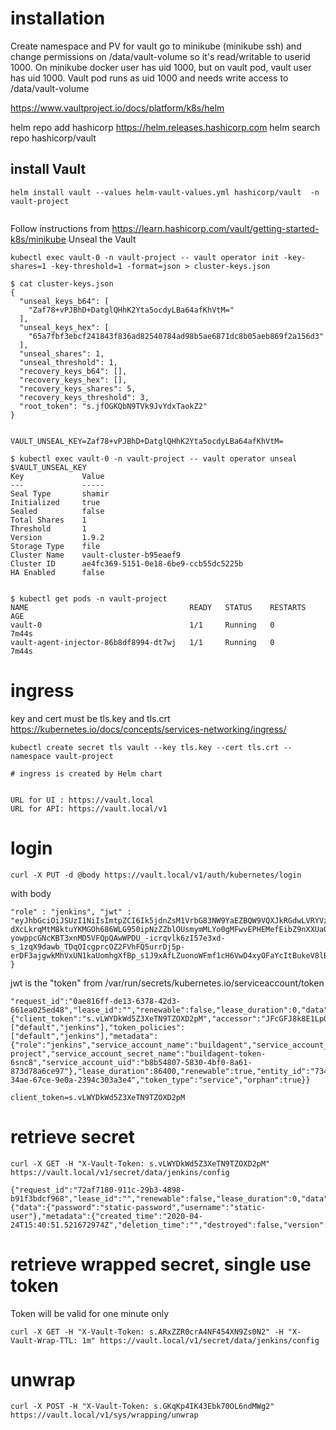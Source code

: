 # installation
Create namespace and PV for vault
go to minikube (minikube ssh) and change permissions on /data/vault-volume so it's read/writable to userid 1000.
On minikube docker user has uid 1000, but on vault pod, vault user has uid 1000. Vault pod runs as uid 1000 and needs write access to /data/vault-volume

https://www.vaultproject.io/docs/platform/k8s/helm

helm repo add hashicorp https://helm.releases.hashicorp.com
helm search repo hashicorp/vault


## install Vault
```
helm install vault --values helm-vault-values.yml hashicorp/vault  -n vault-project
    
```
Follow instructions from https://learn.hashicorp.com/vault/getting-started-k8s/minikube 
Unseal the Vault
```
kubectl exec vault-0 -n vault-project -- vault operator init -key-shares=1 -key-threshold=1 -format=json > cluster-keys.json

$ cat cluster-keys.json
{
  "unseal_keys_b64": [
    "Zaf78+vPJBhD+DatglQHhK2Yta5ocdyLBa64afKhVtM="
  ],
  "unseal_keys_hex": [
    "65a7fbf3ebcf241843f836ad82540784ad98b5ae6871dc8b05aeb869f2a156d3"
  ],
  "unseal_shares": 1,
  "unseal_threshold": 1,
  "recovery_keys_b64": [],
  "recovery_keys_hex": [],
  "recovery_keys_shares": 5,
  "recovery_keys_threshold": 3,
  "root_token": "s.jfOGKQbN9TVk9JvYdxTaokZ2"
}


VAULT_UNSEAL_KEY=Zaf78+vPJBhD+DatglQHhK2Yta5ocdyLBa64afKhVtM=

$ kubectl exec vault-0 -n vault-project -- vault operator unseal $VAULT_UNSEAL_KEY
Key             Value
---             -----
Seal Type       shamir
Initialized     true
Sealed          false
Total Shares    1
Threshold       1
Version         1.9.2
Storage Type    file
Cluster Name    vault-cluster-b95eaef9
Cluster ID      ae4fc369-5151-0e18-6be9-ccb55dc5225b
HA Enabled      false


$ kubectl get pods -n vault-project
NAME                                    READY   STATUS    RESTARTS   AGE
vault-0                                 1/1     Running   0          7m44s
vault-agent-injector-86b8df8994-dt7wj   1/1     Running   0          7m44s

```

# ingress
key and cert must be tls.key and tls.crt
https://kubernetes.io/docs/concepts/services-networking/ingress/
```
kubectl create secret tls vault --key tls.key --cert tls.crt --namespace vault-project

# ingress is created by Helm chart


URL for UI : https://vault.local
URL for API: https://vault.local/v1
```


# login 
```
curl -X PUT -d @body https://vault.local/v1/auth/kubernetes/login
```
with body
```
"role" : "jenkins", "jwt" : "eyJhbGciOiJSUzI1NiIsImtpZCI6Ik5jdnZsM1VrbG83NW9YaEZBQW9VQXJkRGdwLVRYVzJhLU11VnRWVEhVUDAifQ.eyJpc3MiOiJrdWJlcm5ldGVzL3NlcnZpY2VhY2NvdW50Iiwia3ViZXJuZXRlcy5pby9zZXJ2aWNlYWNjb3VudC9uYW1lc3BhY2UiOiJqZW5raW5zLXByb2plY3QiLCJrdWJlcm5ldGVzLmlvL3NlcnZpY2VhY2NvdW50L3NlY3JldC5uYW1lIjoiYnVpbGRhZ2VudC10b2tlbi02c25jOCIsImt1YmVybmV0ZXMuaW8vc2VydmljZWFjY291bnQvc2VydmljZS1hY2NvdW50Lm5hbWUiOiJidWlsZGFnZW50Iiwia3ViZXJuZXRlcy5pby9zZXJ2aWNlYWNjb3VudC9zZXJ2aWNlLWFjY291bnQudWlkIjoiYjhiNTQ4MDctNTgzMC00YmYwLThhNjEtODczZDc4YTZjZTk3Iiwic3ViIjoic3lzdGVtOnNlcnZpY2VhY2NvdW50OmplbmtpbnMtcHJvamVjdDpidWlsZGFnZW50In0.ltjf1ALc85Acsb9sqJVazoGYzsgvsaRItmEhCNAtY4QU2XN9DkfObQO3l_obullBibyi_QO5wl9rMYHZBNO-dXcLkrqMtM8ktuYKMGOh686WLG950ipNzZZblOUsmymMLYo0gMFwvEPHEMefEibZ9nXXUaOp9APlQjzp7-yowppcGNcKBT3xnMD5VFQpQAwWPDU_-icrqvlk6zI57e3xd-s_1zqX9dawb_TDqOIcgprcOZ2FVhFQ5urrDj5p-erDF3ajgwkMhVxUN1kaUomhgXfBp_s1J9xAfLZuonoWFmf1cH6VwD4xyOFaYcItBukeV8lB_wCt6O4BQRteUOH03Q" }
```
jwt is the "token" from /var/run/secrets/kubernetes.io/serviceaccount/token
```
"request_id":"0ae816ff-de13-6378-42d3-661ea025ed48","lease_id":"","renewable":false,"lease_duration":0,"data":null,"wrap_info":null,"warnings":null,"auth":{"client_token":"s.vLWYDkWd5Z3XeTN9TZOXD2pM","accessor":"JFcGFJ8k8E1LpQpAEo9NoNSW","policies":["default","jenkins"],"token_policies":["default","jenkins"],"metadata":{"role":"jenkins","service_account_name":"buildagent","service_account_namespace":"jenkins-project","service_account_secret_name":"buildagent-token-6snc8","service_account_uid":"b8b54807-5830-4bf0-8a61-873d78a6ce97"},"lease_duration":86400,"renewable":true,"entity_id":"73474dfd-34ae-67ce-9e0a-2394c303a3e4","token_type":"service","orphan":true}}
```
```
client_token=s.vLWYDkWd5Z3XeTN9TZOXD2pM
```
# retrieve secret
```
curl -X GET -H "X-Vault-Token: s.vLWYDkWd5Z3XeTN9TZOXD2pM" https://vault.local/v1/secret/data/jenkins/config
```
```
{"request_id":"72af7180-911c-29b3-4898-b91f3bdcf968","lease_id":"","renewable":false,"lease_duration":0,"data":{"data":{"password":"static-password","username":"static-user"},"metadata":{"created_time":"2020-04-24T15:40:51.521672974Z","deletion_time":"","destroyed":false,"version":1}},"wrap_info":null,"warnings":null,"auth":null}
```


# retrieve wrapped secret, single use token
Token will be valid for one minute only
```
curl -X GET -H "X-Vault-Token: s.ARxZZR0crA4NF454XN9Zs0N2" -H "X-Vault-Wrap-TTL: 1m" https://vault.local/v1/secret/data/jenkins/config
```

# unwrap
```
curl -X POST -H "X-Vault-Token: s.GKqKp4IK43Ebk70OL6ndMWg2" https://vault.local/v1/sys/wrapping/unwrap
```

